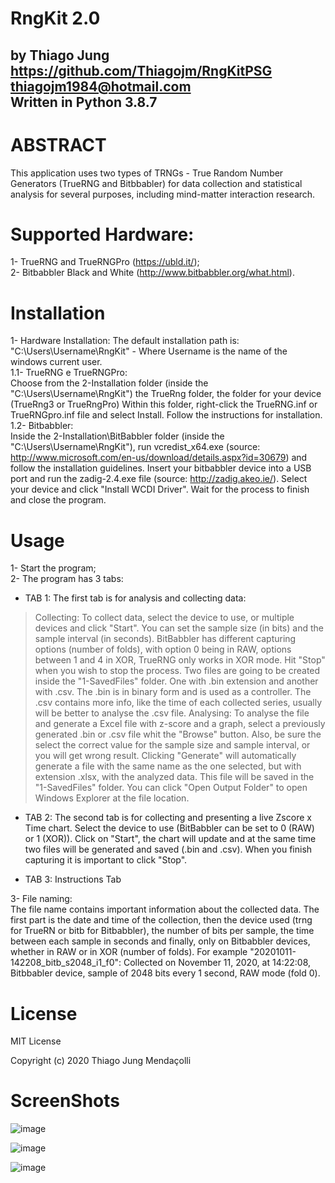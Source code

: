 # RngKit 2.0
by Thiago Jung  
https://github.com/Thiagojm/RngKitPSG  
thiagojm1984@hotmail.com  
Written in Python 3.8.7
-----------------------

# ABSTRACT

This application uses two types of TRNGs - True Random Number Generators (TrueRNG and Bitbbabler)
for data collection and statistical analysis for several purposes, including mind-matter interaction research.


# Supported Hardware:

1- TrueRNG and TrueRNGPro (https://ubld.it/);  
2- Bitbabbler Black and White (http://www.bitbabbler.org/what.html).

# Installation

1- Hardware Installation:
    The default installation path is: "C:\Users\Username\RngKit" - Where Username is the name of the windows current user.  
    1.1- TrueRNG e TrueRNGPro:  
         Choose from the 2-Installation folder (inside the "C:\Users\Username\RngKit") the TrueRng folder, the folder for your device (TrueRng3 or TrueRngPro)
         Within this folder, right-click the TrueRNG.inf or TrueRNGpro.inf file and select Install. Follow the instructions for installation.  
    1.2- Bitbabbler:  
         Inside the 2-Installation\BitBabbler folder (inside the "C:\Users\Username\RngKit"), run vcredist_x64.exe (source: http://www.microsoft.com/en-us/download/details.aspx?id=30679) and follow the installation guidelines.
         Insert your bitbabbler device into a USB port and run the zadig-2.4.exe file (source: http://zadig.akeo.ie/). Select your device and click "Install WCDI Driver".
         Wait for the process to finish and close the program.

# Usage

1- Start the program;  
2- The program has 3 tabs:
- TAB 1: The first tab is for analysis and collecting data:
> Collecting:
To collect data, select the device to use, or multiple devices and click "Start". You can set the sample size (in bits) and the sample interval (in seconds). 
BitBabbler has different capturing options (number of folds), with option 0 being in RAW, options between 1 and 4 in XOR, TrueRNG only works in XOR mode.
Hit "Stop" when you wish to stop the process. Two files are going to be created inside the "1-SavedFiles" folder. One with .bin extension and another with .csv.
The .bin is in binary form and is used as a controller. The .csv contains more info, like the time of each collected series, usually will be better to analyse the .csv file.
> Analysing:
To analyse the file and generate a Excel file with z-score and a graph, select a previously generated .bin or .csv file whit the "Browse" button.
Also, be sure the select the correct value for the sample size and sample interval, or you will get wrong result.
Clicking "Generate" will automatically generate a file with the same name as the one selected, but with extension .xlsx, with the analyzed data.
This file will be saved in the "1-SavedFiles" folder. You can click "Open Output Folder" to open Windows Explorer at the file location.

- TAB 2: The second tab is for collecting and presenting a live Zscore x Time chart.
Select the device to use (BitBabbler can be set to 0 (RAW) or 1 (XOR)).
Click on "Start", the chart will update and at the same time two files will be generated and saved (.bin and .csv).
When you finish capturing it is important to click "Stop".

- TAB 3: Instructions Tab

3- File naming:  
The file name contains important information about the collected data.
The first part is the date and time of the collection, then the device used (trng for TrueRN or bitb for Bitbabbler), the number of bits per sample, the time between each sample in seconds and finally, only on Bitbabbler devices, whether in RAW or in XOR (number of folds).
For example "20201011-142208_bitb_s2048_i1_f0": Collected on November 11, 2020, at 14:22:08, Bitbbabler device, sample of 2048 bits every 1 second, RAW mode (fold 0).

# License

MIT License

Copyright (c) 2020 Thiago Jung Mendaçolli

# ScreenShots

![image](https://user-images.githubusercontent.com/30575561/99856631-24449680-2b68-11eb-9d12-2537df1ddb6a.png)

![image](https://user-images.githubusercontent.com/30575561/99856669-3aeaed80-2b68-11eb-85e5-5df83d0e19a3.png)

![image](https://user-images.githubusercontent.com/30575561/99856685-45a58280-2b68-11eb-9a5b-a7f71be7dd32.png)

